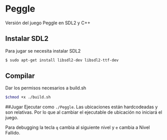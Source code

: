 # Peggle
Versión del juego Peggle en SDL2 y C++ 

## Instalar SDL2
Para jugar se necesita instalar SDL2
```bash
$ sudo apt-get install libsdl2-dev libsdl2-ttf-dev
```

## Compilar
Dar los permisos necesarios a build.sh
```bash
$chmod +x ./build.sh
```

##Jugar
Ejecutar como `./Peggle`. Las ubicaciones están hardcodeadas y son relativas.
Por lo que al cambiar el ejecutable de ubicación no iniciará el juego.

Para debugging la tecla `q` cambia al siguiente nivel y `e` cambia a Nivel Fallido.
